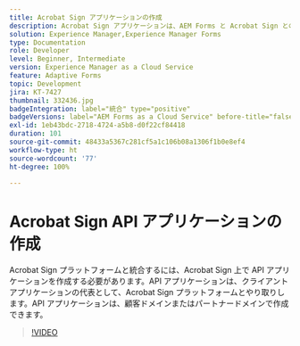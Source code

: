 ```yaml
---
title: Acrobat Sign アプリケーションの作成
description: Acrobat Sign アプリケーションは、AEM Forms と Acrobat Sign との統合を作成する最初のステップです。
solution: Experience Manager,Experience Manager Forms
type: Documentation
role: Developer
level: Beginner, Intermediate
version: Experience Manager as a Cloud Service
feature: Adaptive Forms
topic: Development
jira: KT-7427
thumbnail: 332436.jpg
badgeIntegration: label="統合" type="positive"
badgeVersions: label="AEM Forms as a Cloud Service" before-title="false"
exl-id: 1eb43bdc-2718-4724-a5b8-d0f22cf84418
duration: 101
source-git-commit: 48433a5367c281cf5a1c106b08a1306f1b0e8ef4
workflow-type: ht
source-wordcount: '77'
ht-degree: 100%

---
```


# Acrobat Sign API アプリケーションの作成

Acrobat Sign プラットフォームと統合するには、Acrobat Sign 上で API アプリケーションを作成する必要があります。API アプリケーションは、クライアントアプリケーションの代表として、Acrobat Sign プラットフォームとやり取りします。API アプリケーションは、顧客ドメインまたはパートナードメインで作成できます。

>[!VIDEO](https://video.tv.adobe.com/v/3411764?quality=12&learn=on&captions=jpn)
